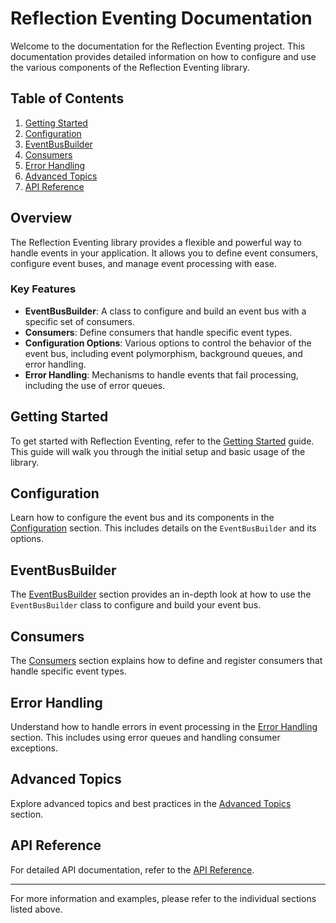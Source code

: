 # Reflection Eventing Documentation

Welcome to the documentation for the Reflection Eventing project. This documentation provides detailed information on how to configure and use the various components of the Reflection Eventing library.

## Table of Contents

1. [Getting Started](/documentation/getting-started.html)
2. [Configuration](/documentation/configuration.html)
3. [EventBusBuilder](/documentation/eventbusbuilder.html)
4. [Consumers](/documentation/consumers.html)
5. [Error Handling](/documentation/error-handling.html)
6. [Advanced Topics](/documentation/advanced-topics.html)
7. [API Reference](/api/ReflectionEventing.html)

## Overview

The Reflection Eventing library provides a flexible and powerful way to handle events in your application. It allows you to define event consumers, configure event buses, and manage event processing with ease.

### Key Features

- **EventBusBuilder**: A class to configure and build an event bus with a specific set of consumers.
- **Consumers**: Define consumers that handle specific event types.
- **Configuration Options**: Various options to control the behavior of the event bus, including event polymorphism, background queues, and error handling.
- **Error Handling**: Mechanisms to handle events that fail processing, including the use of error queues.

## Getting Started

To get started with Reflection Eventing, refer to the [Getting Started](/documentation/getting-started.html) guide. This guide will walk you through the initial setup and basic usage of the library.

## Configuration

Learn how to configure the event bus and its components in the [Configuration](/documentation/configuration.html) section. This includes details on the `EventBusBuilder` and its options.

## EventBusBuilder

The [EventBusBuilder](/documentation/eventbusbuilder.html) section provides an in-depth look at how to use the `EventBusBuilder` class to configure and build your event bus.

## Consumers

The [Consumers](/documentation/consumers.html) section explains how to define and register consumers that handle specific event types.

## Error Handling

Understand how to handle errors in event processing in the [Error Handling](/documentation/error-handling.html) section. This includes using error queues and handling consumer exceptions.

## Advanced Topics

Explore advanced topics and best practices in the [Advanced Topics](/documentation/advanced-topics.html) section.

## API Reference

For detailed API documentation, refer to the [API Reference](/api/ReflectionEventing.html).

---

For more information and examples, please refer to the individual sections listed above.
